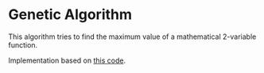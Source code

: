 # Genetic Algorithm

This algorithm tries to find the maximum value of a mathematical 2-variable function.

Implementation based on [this code](https://github.com/marcelovca90-inatel/C210/tree/master/ga-optimization-java).
